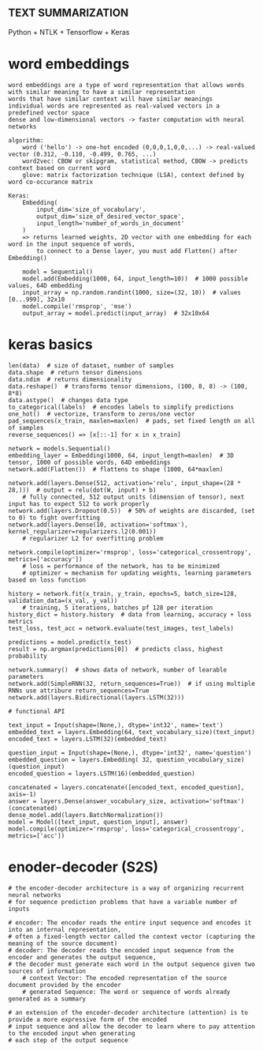 TEXT SUMMARIZATION
------------------
Python + NTLK + Tensorflow + Keras

# word embeddings

    word embeddings are a type of word representation that allows words with similar meaning to have a similar representation
    words that have similar context will have similar meanings
    individual words are represented as real-valued vectors in a predefined vector space
    dense and low-dimensional vectors -> faster computation with neural networks
    
    algorithm:
        word ('hello') -> one-hot encoded (0,0,0,1,0,0,...) -> real-valued vector (0.312, -0.110, -0.499, 0.765, ...)
        word2vec: CBOW or skipgram, statistical method, CBOW -> predicts context based on current word
        glove: matrix factorization technique (LSA), context defined by word co-occurance matrix

    Keras:
        Embedding(
            input_dim='size_of_vocabulary', 
            output_dim='size_of_desired_vector_space', 
            input_length='number_of_words_in_document'
        ) 
        => returns learned weights, 2D vector with one embedding for each word in the input sequence of words,
            to connect to a Dense layer, you must add Flatten() after Embedding()
            
        model = Sequential()
        model.add(Embedding(1000, 64, input_length=10))  # 1000 possible values, 64D embedding       
        input_array = np.random.randint(1000, size=(32, 10))  # values [0...999], 32x10   
        model.compile('rmsprop', 'mse')
        output_array = model.predict(input_array)  # 32x10x64
          
# keras basics

    len(data)  # size of dataset, number of samples
    data.shape  # return tensor dimensions
    data.ndim  # returns dimensionality
    data.reshape()  # transforms tensor dimensions, (100, 8, 8) -> (100, 8*8)
    data.astype()  # changes data type
    to_categorical(labels)  # encodes labels to simplify predictions
    one_hot()  # vectorize, transform to zeros/one vector
    pad_sequences(x_train, maxlen=maxlen)  # pads, set fixed length on all of samples  
    reverse_sequences() => [x[::-1] for x in x_train] 
    
    network = models.Sequential()
    embedding_layer = Embedding(1000, 64, input_length=maxlen)  # 3D tensor, 1000 of possible words, 64D embeddings
    network.add(Flatten())  # flattens to shape (1000, 64*maxlen)
    
    network.add(layers.Dense(512, activation='relu', input_shape=(28 * 28,)))  # output = relu(dot(W, input) + b)
        # fully connected, 512 output units (dimension of tensor), next input has to expect 512 to work properly
    network.add(layers.Dropout(0.5))  # 50% of weights are discarded, (set to 0) to fight overfitting
    network.add(layers.Dense(10, activation='softmax'), kernel_regularizer=regularizers.l2(0.001))
        # regularizer L2 for overfitting problem
        
    network.compile(optimizer='rmsprop', loss='categorical_crossentropy', metrics=['accuracy'])
        # loss = performance of the network, has to be minimized
        # optimizer = mechanism for updating weights, learning parameters based on loss function
        
    history = network.fit(x_train, y_train, epochs=5, batch_size=128, validation_data=(x_val, y_val))
        # training, 5 iterations, batches pf 128 per iteration
    history_dict = history.history  # data from learning, accuracy + loss metrics
    test_loss, test_acc = network.evaluate(test_images, test_labels)
    
    predictions = model.predict(x_test)
    result = np.argmax(predictions[0])  # predicts class, highest probability
    
    network.summary()  # shows data of network, number of learable parameters
    network.add(SimpleRNN(32, return_sequences=True))  # if using multiple RNNs use attribure return_sequences=True
    network.add(layers.Bidirectional(layers.LSTM(32)))
    
    # functional API
    
    text_input = Input(shape=(None,), dtype='int32', name='text')
    embedded_text = layers.Embedding(64, text_vocabulary_size)(text_input)
    encoded_text = layers.LSTM(32)(embedded_text)
    
    question_input = Input(shape=(None,), dtype='int32', name='question')
    embedded_question = layers.Embedding( 32, question_vocabulary_size)(question_input)
    encoded_question = layers.LSTM(16)(embedded_question)
    
    concatenated = layers.concatenate([encoded_text, encoded_question], axis=-1)
    answer = layers.Dense(answer_vocabulary_size, activation='softmax')(concatenated)
    dense_model.add(layers.BatchNormalization())
    model = Model([text_input, question_input], answer)
    model.compile(optimizer='rmsprop', loss='categorical_crossentropy', metrics=['acc'])
    
# enoder-decoder (S2S)

    # the encoder-decoder architecture is a way of organizing recurrent neural networks
    # for sequence prediction problems that have a variable number of inputs
    
    # encoder: The encoder reads the entire input sequence and encodes it into an internal representation,
    # often a fixed-length vector called the context vector (capturing the meaning of the source document)
    # decoder: The decoder reads the encoded input sequence from the encoder and generates the output sequence,
    # the decoder must generate each word in the output sequence given two sources of information
        # context Vector: The encoded representation of the source document provided by the encoder
        # generated Sequence: The word or sequence of words already generated as a summary
    
    # an extension of the encoder-decoder architecture (attention) is to provide a more expressive form of the encoded
    # input sequence and allow the decoder to learn where to pay attention to the encoded input when generating
    # each step of the output sequence
